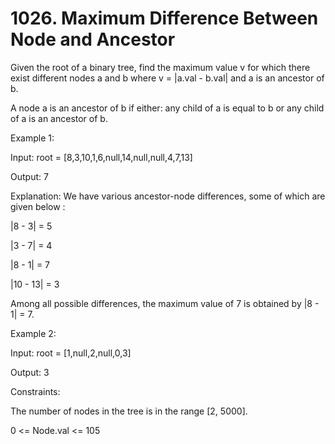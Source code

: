 # 1026. Maximum Difference Between Node and Ancestor

Given the root of a binary tree, find the maximum value v for which there exist different nodes a and b where v = |a.val - b.val| and a is an ancestor of b.

A node a is an ancestor of b if either: any child of a is equal to b or any child of a is an ancestor of b.

 

Example 1:


Input: root = [8,3,10,1,6,null,14,null,null,4,7,13]

Output: 7

Explanation: We have various ancestor-node differences, some of which are given below :

|8 - 3| = 5

|3 - 7| = 4

|8 - 1| = 7

|10 - 13| = 3

Among all possible differences, the maximum value of 7 is obtained by |8 - 1| = 7.

Example 2:


Input: root = [1,null,2,null,0,3]

Output: 3
 

Constraints:

The number of nodes in the tree is in the range [2, 5000].

0 <= Node.val <= 105

